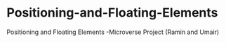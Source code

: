 # Positioning-and-Floating-Elements
Positioning and Floating Elements -Microverse Project (Ramin and Umair)

